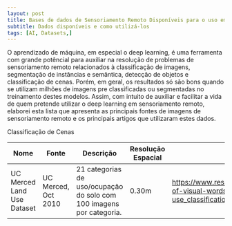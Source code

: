 ```yaml
---
layout: post
title: Bases de dados de Sensoriamento Remoto Disponíveis para o uso em Machine e Deep Learning
subtitle: Dados disponíveis e como utilizá-los  
tags: [AI, Datasets,]
---
```


O aprendizado de máquina, em especial o deep learning, é uma ferramenta com grande potêncial para auxiliar na resolução de problemas de sensoriamento remoto relacionados à classificação de imagens, segmentação de instâncias e semântica, detecção de objetos e classificação de cenas. Porém, em geral, os resultados só são bons quando se utilizam milhões de imagens pre classificadas ou segmentadas no treinamento destes modelos. Assim, com intuito de auxiliar e facilitar a vida de quem pretende utilizar o deep learning em sensoriamento remoto, elaborei esta lista que apresenta as principais fontes de imagens de sensoriamento remoto e os principais artigos que utilizaram estes dados.

Classificação de Cenas

| Nome | Fonte | Descrição | Resolução Espacial | Artigos |
| ------------- | ------------- | ------------- | ------------- | ------------- |
| UC Merced Land Use Dataset  | UC Merced, Oct 2010  | 21 categorias de uso/ocupação do solo com 100 imagens por categoria. | 0.30m | https://www.researchgate.net/publication/221589425_Bag-of-visual-words_and_spatial_extensions_for_land-use_classification |










